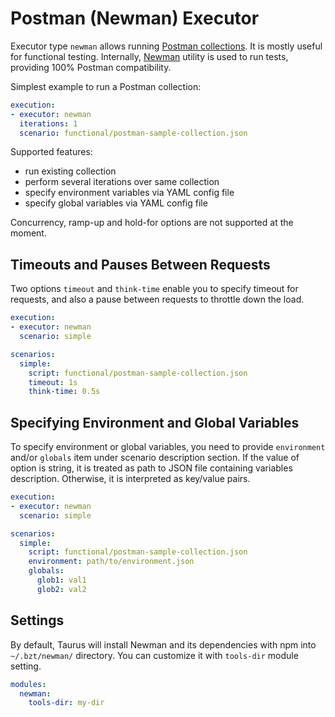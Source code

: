 # Postman (Newman) Executor

Executor type `newman` allows running [Postman collections](https://www.getpostman.com/docs/postman/collections/creating_collections). It is mostly useful for functional testing. Internally, [Newman](https://github.com/postmanlabs/newman) utility is used to run tests, providing 100% Postman compatibility.

Simplest example to run a Postman collection:
```yaml
execution:
- executor: newman
  iterations: 1
  scenario: functional/postman-sample-collection.json
```

Supported features:
* run existing collection
* perform several iterations over same collection
* specify environment variables via YAML config file
* specify global variables via YAML config file

Concurrency, ramp-up and hold-for options are not supported at the moment.

## Timeouts and Pauses Between Requests
Two options `timeout` and `think-time` enable you to specify timeout for requests, and also a pause between requests to throttle down the load.

```yaml
execution:
- executor: newman
  scenario: simple

scenarios:
  simple:
    script: functional/postman-sample-collection.json
    timeout: 1s
    think-time: 0.5s
```

## Specifying Environment and Global Variables

To specify environment or global variables, you need to provide `environment` and/or `globals` item under scenario description section. If the value of option is string, it is treated as path to JSON file containing variables description. Otherwise, it is interpreted as key/value pairs.

```yaml
execution:
- executor: newman
  scenario: simple

scenarios:
  simple:
    script: functional/postman-sample-collection.json
    environment: path/to/environment.json
    globals:
      glob1: val1
      glob2: val2
```

## Settings

By default, Taurus will install Newman and its dependencies with npm into `~/.bzt/newman/` directory.
You can customize it with `tools-dir` module setting.

```yaml
modules:
  newman:
    tools-dir: my-dir
```